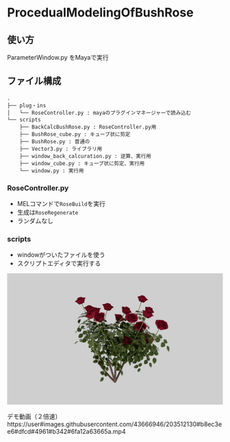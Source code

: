 # ProcedualModelingOfBushRose
 
## 使い方
 ParameterWindow.py をMayaで実行 

## ファイル構成

```
.
├── plug・ins
│   └── RoseController.py : mayaのプラグインマネージャーで読み込む
└── scripts
    ├── BackCalcBushRose.py : RoseController.py用
    ├── BushRose_cube.py : キューブ状に剪定
    ├── BushRose.py : 普通の
    ├── Vector3.py : ライブラリ用
    ├── window_back_calcuration.py : 逆算、実行用
    ├── window_cube.py : キューブ状に剪定、実行用
    └── window.py : 実行用
```

### RoseController.py
- MELコマンドで```RoseBuild```を実行
- 生成は`RoseRegenerate`
- ランダムなし

### scripts
- windowがついたファイルを使う
- スクリプトエディタで実行する

![高画質2](images/高画質2.jpg)

デモ動画（２倍速）
https://user#images.githubusercontent.com/43666946/203512130#b8ec3ee6#dfcd#4961#b342#6fa12a63665a.mp4

